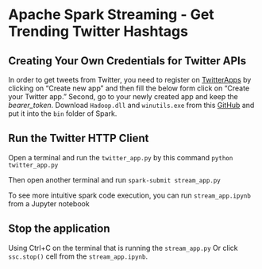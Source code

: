 # Apache Spark Streaming - Get Trending Twitter Hashtags 

## Creating Your Own Credentials for Twitter APIs
In order to get tweets from Twitter, you need to register on [TwitterApps](https://apps.twitter.com/) by clicking on “Create new app” and then fill the below form click on “Create your Twitter app.”
Second, go to your newly created app and keep the *bearer_token*.
Download ```Hadoop.dll``` and ```winutils.exe``` from this [GitHub](https://github.com/cdarlint/winutils) and put it into the  ```bin``` folder of Spark.

## Run the Twitter HTTP Client
Open a terminal and run the ```twitter_app.py``` by this command 
``` python twitter_app.py ```

Then open another terminal and run 
```spark-submit stream_app.py```

To see more intuitive spark code execution, you can run ```stream_app.ipynb``` from a Jupyter notebook


## Stop the application
Using Ctrl+C on the terminal that is running the ```stream_app.py```
Or click ```ssc.stop()``` cell from the ```stream_app.ipynb```.
